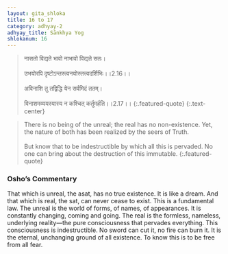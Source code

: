 ```yaml
---
layout: gita_shloka
title: 16 to 17
category: adhyay-2
adhyay_title: Sānkhya Yog
shlokanum: 16
---
```


> नासतो विद्यते भावो नाभावो विद्यते सतः।<br><br>उभयोरपि दृष्टोऽन्तस्त्वनयोस्तत्त्वदर्शिभिः।।2.16।।<br><br>अविनाशि तु तद्विद्धि येन सर्वमिदं ततम्।<br><br>विनाशमव्ययस्यास्य न कश्चित् कर्तुमर्हति।।2.17।।
{:.featured-quote} 
{:.text-center}

> There is no being of the unreal; the real has no non-existence. Yet, the nature of both has been realized by the seers of Truth.<br><br>But know that to be indestructible by which all this is pervaded. No one can bring about the destruction of this immutable.
{:.featured-quote}

### Osho’s Commentary
That which is unreal, the asat, has no true existence. It is like a dream. And that which is real, the sat, can never cease to exist.
This is a fundamental law. The unreal is the world of forms, of names, of appearances. It is constantly changing, coming and going. The real is the formless, nameless, underlying reality—the pure consciousness that pervades everything.
This consciousness is indestructible. No sword can cut it, no fire can burn it. It is the eternal, unchanging ground of all existence. To know this is to be free from all fear.
